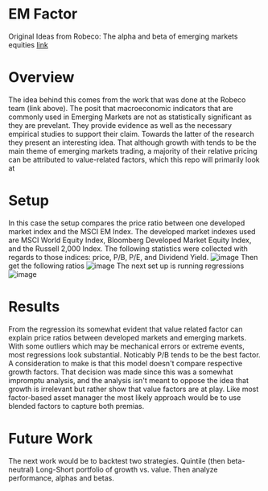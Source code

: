 # EM Factor

Original Ideas from Robeco: The alpha and beta of emerging markets equities [link](https://www.robeco.com/en-us/insights/2023/08/the-alpha-and-beta-of-emerging-markets-equities)

# Overview
The idea behind this comes from the work that was done at the Robeco team (link above). The posit that macroeconomic indicators that are commonly used in Emerging Markets are not as statistically significant as they are prevelant. They provide evidence as well as the necessary empirical studies to support their claim. Towards the latter of the research they present an interesting idea. That although growth with tends to be the main theme of emerging markets trading, a majority of their relative pricing can be attributed to value-related factors, which this repo will primarily look at

# Setup
In this case the setup compares the price ratio between one developed market index and the MSCI EM Index. The developed market indexes used are MSCI World Equity Index, Bloomberg Developed Market Equity Index, and the Russell 2,000 Index. The following statistics were collected with regards to those indices: price, P/B, P/E, and Dividend Yield. 
![image](https://github.com/diegodalvarez/EMFactor/assets/48641554/1b9a5af5-0378-45c3-b59e-301e4654d487)
Then get the following ratios
![image](https://github.com/diegodalvarez/EMFactor/assets/48641554/2469b699-0994-450d-953b-38730c92faaa)
The next set up is running regressions
![image](https://github.com/diegodalvarez/EMFactor/assets/48641554/e01825ab-a7ae-4236-9f2c-28161057e16d)

# Results
From the regression its somewhat evident that value related factor can explain price ratios between developed markets and emerging markets. With some outliers which may be mechanical errors or extreme events, most regressions look substantial. Noticably P/B tends to be the best factor. A consideration to make is that this model doesn't compare respective growth factors. That decision was made since this was a somewhat impromptu analysis, and the analysis isn't meant to oppose the idea that growth is irrelevant but rather show that value factors are at play. Like most factor-based asset manager the most likely approach would be to use blended factors to capture both premias.

# Future Work
The next work would be to backtest two strategies. Quintile (then beta-neutral) Long-Short portfolio of growth vs. value. Then analyze performance, alphas and betas.
